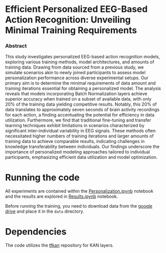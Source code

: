 # Efficient Personalized EEG-Based Action Recognition: Unveiling Minimal Training Requirements

### Abstract

This study investigates personalized EEG-based action recognition models, exploring various training methods, model architectures, and amounts of training data.
Drawing from data sourced from a previous study, we simulate scenarios akin to newly joined participants to assess model personalization performance across diverse experimental setups.
Our primary aim is to determine the minimal requirements of data amount and training iterations essential for obtaining a personalized model.
The analysis reveals that models incorporating Batch Normalization layers achieve superior accuracy when trained on a subset of available data, with only 20\% of the training data yielding competitive results.
Notably, this 20\% of data translates to approximately seven seconds of brain activity recordings for each action, a finding accentuating the potential for efficiency in data utilization.
Furthermore, we find that traditional fine-tuning and transfer learning techniques exhibit limitations in scenarios characterized by significant inter-individual variability in EEG signals.
These methods often necessitated higher numbers of training iterations and larger amounts of training data to achieve comparable results, indicating challenges in knowledge transferability between individuals.
Our findings underscore the importance of personalized modeling approaches tailored to individual participants, emphasizing efficient data utilization and model optimization.


# Running the code

All experiments are contained within the [Personalization.ipynb](Personalization.ipynb) notebook and the results are explored in [Results.ipynb](Results.ipynb) notebook.

Before running the training, you need to download data from the [google drive](https://drive.google.com/drive/folders/1aMRkk7fKuDgmLysBC4WdmcfZvLqYt3MO?usp=sharing) and place it in the `data` directory.


# Dependencies
The code utilizes the [tfkan](https://github.com/ZPZhou-lab/tfkan/) repository for KAN layers.